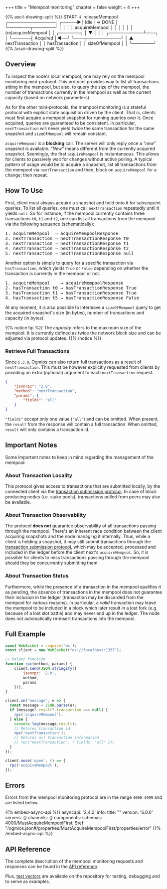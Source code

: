 +++
title = "Mempool monitoring"
chapter = false
weight = 4
+++


{{% ascii-drawing-split %}}
                       START
                         ⇓
 releaseMempool  ┌───────────────┐
          ╭─────▶│     Idle      │⇒ DONE
          │      └───────┬───────┘
          │              │
          │              │ acquireMempool
          │              │
          │              │
          │              │      (re)acquireMempool
          │              │   ╭───────╮
          │              ▼   │       │
          │      ┌───────────┴───┐   │
          ╰──────┤   Acquired    │◀──╯
                 └───┬───────────┘
                     │       ▲
    nextTransaction  │       │
    hasTransaction   │       │
    sizeOfMempool    │       │
                     ╰───────╯
{{% /ascii-drawing-split %}}

## Overview

To inspect the node's local mempool, one may rely on the mempool monitoring mini-protocol. This protocol provides way to list all transactions sitting in the mempool, but also, to query the size of the mempool, the number of transactions currently in the mempool as well as the current capacity (based on network parameters).

As for the other mini-protocols, the mempool monitoring is a stateful protocol with explicit state acquisition driven by the client. That is, clients must first acquire a mempool snapshot for running queries over it. Once acquired, queries are guaranteed to be consistent. In particular, `nextTransaction` will never yield twice the same transaction for the same snapshot and `sizeOfMempool` will remain constant.

`acquireMempool` is a **blocking** call. The server will only reply once a _"new"_ snapshot is available. _"New"_ means different from the currently acquired snapshot. Seemingly, the first `acquireMempool` is instantaneous. This allows for clients to passively wait for changes without active polling. A typical pattern of usage would be to acquire a snapshot, list all transactions from the mempool via `nextTransaction` and then, block on `acquireMempool` for a change; then repeat.

## How To Use

First, client must always acquire a snapshot and hold onto it for subsequent queries. To list all queries, one must call `nextTransaction` repeatedly until it yields `null`. So for instance, if the mempool currently contains three transactions `t0`, `t1` and `t2`, one can list all transactions from the mempool via the following sequence (schematically):

<pre>
1. acquireMempool  → acquireMempoolResponse
2. nextTransaction → nextTransactionResponse t0
3. nextTransaction → nextTransactionResponse t1
4. nextTransaction → nextTransactionResponse t2
5. nextTransaction → nextTransactionResponse null
</pre>

Another option is simply to query for a specific transaction via `hasTransaction`, which yields `True` or `False` depending on whether the transaction is currently in the mempool or not.

<pre>
1. acquireMempool    → acquireMempoolResponse
2. hasTransaction t0 → hasTransactionResponse True
3. hasTransaction t1 → hasTransactionResponse True
4. hasTransaction t5 → hasTransactionResponse False
</pre>

At any moment, it is also possible to interleave a `sizeOfMempool` query to get the acquired snapshot's size (in bytes), number of transactions and capacity (in bytes).

{{% notice tip %}}
The _capacity_ refers to the maximum size of the mempool. It is currently defined as twice the network block size and can be adjusted via protocol updates.
{{% /notice %}}

### Retrieve Full Transactions

Since `5.3.0`, Ogmios can also return full transactions as a result of `nextTransaction`. This must be however explicitly requested from clients by providing an extra (optional) argument to each `nextTransaction` request:


```json
{
    "jsonrpc": "2.0",
    "method": "nextTransaction",
    "params": {
        "fields": "all"
    }
}
```
`"fields"` accept only one value (`"all"`) and can be omitted. When present, the `result` from the response will contain a full transaction. When omitted, `result` will only contains a transaction id.

## Important Notes

Some important notes to keep in mind regarding the management of the mempool:

### About Transaction Locality

This protocol gives access to transactions that are submitted locally, by the connected client via the [transaction submission protocol](../local-tx-submission). In case of block producing nodes (i.e. stake pools), transactions pulled from peers may also be available.

### About Transaction Observability

The protocol **does not** guarantee observability of all transactions passing through the mempool. There's an inherent race condition between the client acquiring snapshots and the node managing it internally. Thus, while a client is holding a snapshot, it may still submit transactions through the [transaction submission protocol](../local-tx-submission), which may be accepted, processed and included in the ledger before the client next's `acquireMempool`. So, it is possible for clients to miss transactions passing through the mempool should they be concurrently submitting them.

### About Transaction Status

Furthermore, while the presence of a transaction in the mempool qualifies it as pending, the absence of transactions in the mempool does not guarantee their inclusion in the ledger (transaction may be discarded from the mempool for various reasons). In particular, a _valid_ transaction may leave the mempool to be included in a block which later result in a lost fork (e.g. because of a lost slot battle) and may never end up in the ledger. The node does not automatically re-insert transactions into the mempool.

## Full Example

```js
const WebSocket = require('ws');
const client = new WebSocket("ws://localhost:1337");

// Helper function
function rpc(method, params) {
    client.send(JSON.stringify({
        jsonrpc: '2.0',
        method,
        params
    }));
}

client.on('message', e => {
  const message = JSON.parse(e);
  if (message?.result?.transaction === null) {
    rpc('acquireMempool');
  } else {
    console.log(message.result);
    // Returns transaction id
    rpc('nextTransaction');
    // Returns all transaction information
    // rpc("nextTransaction", { fields: "all" });
  }
});

client.once('open', () => {
  rpc('acquireMempool');
});
```

## Errors

Errors from the mempool monitoring protocol are in the range `4000-4999` and are listed below.

{{% embed-async-api %}}
asyncapi: '2.4.0'
info:
  title: ""
  version: '6.0.0'
servers: {}
channels: {}
components:
  schemas:
    4000/MustAcquireMempoolFirst:
      $ref: "/ogmios.json#/properties/MustAcquireMempoolFirst/properties/error"
{{% /embed-async-api %}}

## API Reference

The complete description of the mempool monitoring requests and responses can be found in the [API reference](../../api).

Plus, [test vectors](https://github.com/CardanoSolutions/ogmios/tree/master/server/test/vectors) are available on the repository for testing, debugging and to serve as examples.
